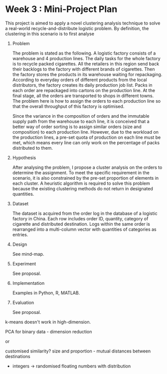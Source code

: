 # Week 3 : Mini-Project Plan

This project is aimed to apply a novel clustering analysis technique to solve a real-world recycle-and-distribute logistic problem. By definition, the clustering in this scenario is to first analyse 

1. Problem 

   The problem is stated as the following. A logistic factory consists of a warehouse and 4 production lines. The daily tasks for the whole factory is to recycle packed cigarettes. All the retailers in this region send back their backlogs to the factory with different brands of cigarettes. Then the factory stores the products in its warehouse waiting for repackaging. According to everyday orders of different products from the local distributors, the factory creates its daily production job list. Packs in each order are repackaged into cartons on the production line. At the final stage, all the orders are transported to shops in different towns. The problem here is how to assign the orders to each production line so that the overall throughput of this factory is optimised.

   Since the variance in the composition of orders and the immutable supply path from the warehouse to each line, it is conceived that a better way of order sorting is to assign similar orders (size and composition) to each production line. However, due to the workload on the production lines, a pre-set quota of production on each line must be met, which means every line can only work on the percentage of packs distributed to them.

   

2. Hypothesis

   After analysing the problem, I propose a cluster analysis on the orders to determine the assignment. To meet the specific requirement in the scenario, it is also constrained by the pre-set proportion of elements in each cluster. A heuristic algorithm is required to solve this problem because the existing clustering methods do not return in designated quantities.

   

3. Dataset

   The dataset is acquired from the order log in the database of a logistic factory in China. Each row includes order ID, quantity,  category of cigarette and distributed destination. Logs within the same order is rearranged into a multi-column vector with quantities of categories as entries. 

4. Design

   See mind-map.

5. Experiment

   See proposal.

6. Implementation

   Examples in Python, R, MATLAB.

7. Evaluation

   See proposal.



k-means doesn't work in high-dimension.

PCA for binary data - dimension reduction

or

customised similarity? size and proportion - mutual distances between destinations

- integers &rarr; randomised floating numbers with distribution